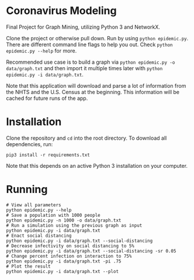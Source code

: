 # Coronavirus Modeling
Final Project for Graph Mining, utilizing Python 3 and NetworkX.

Clone the project or otherwise pull down. Run by using `python epidemic.py`. There are different command line flags to help you out. Check `python epidemic.py --help` for more.

Recommended use case is to build a graph via `python epidemic.py -o data/graph.txt` and then import it multiple times later with `python epidemic.py -i data/graph.txt`.

Note that this application will download and parse a lot of information from the NHTS and the U.S. Census at the beginning. This information will be cached for future runs of the app.

# Installation
Clone the repository and `cd` into the root directory. To download all dependencies, run: 
```
pip3 install -r requirements.txt
``` 

Note that this depends on an active Python 3 installation on your computer.

# Running
```
# View all parameters
python epidemic.py --help
# Save a population with 1000 people
python epidemic.py -n 1000 -o data/graph.txt
# Run a simulation using the previous graph as input
python epidemic.py -i data/graph.txt
# Enact social distancing
python epidemic.py -i data/graph.txt --social-distancing
# Decrease infectivity on social distancing to 5%
python epidemic.py -i data/graph.txt --social-distancing -sr 0.05
# Change percent infection on interaction to 75%
python epidemic.py -i data/graph.txt -pi .75
# Plot the result
python epidemic.py -i data/graph.txt --plot
```
